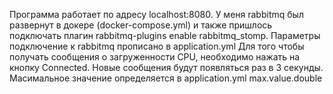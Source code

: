 Программа работает по адресу localhost:8080.
У меня rabbitmq был развернут в докере (docker-compose.yml) и также пришлось подключать плагин rabbitmq-plugins enable rabbitmq_stomp. Параметры подключение к rabbitmq прописано в application.yml
Для того чтобы получать сообщения о загруженности CPU, необходимо нажать на кнопку Connected. Новые сообщения будут появляться раз в 3 секунды. Масимальное значение определяется в application.yml max.value.double